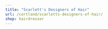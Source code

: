 ```yaml
---
title: "Scarlett's Designers of Hair"
url: /cortland/scarletts-designers-of-hair/
shop: hairdresser
---
```

